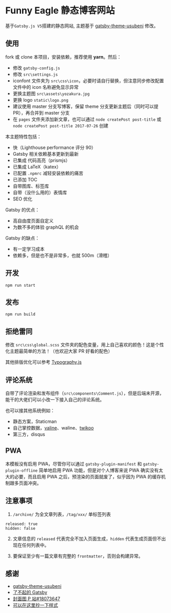 # Funny Eagle 静态博客网站

基于`Gatsby.js V5`搭建的静态网站, 主题基于 [gatsby-theme-usubeni](https://github.com/ssshooter/gatsby-theme-usubeni) 修改。


## 使用

fork 或 clone 本项目，安装依赖，推荐使用 **yarn**。然后：

- 修改 `gatsby-config.js`
- 修改 `src\settings.js`
- iconfont 文件夹为 `src\css\icon`，必要时请自行替换，但注意同步修改配置文件中的 icon 名称避免显示异常
- 更换主题图 `src\assets\yozakura.jpg`
- 更换 logo `static\logo.png`
- 建议使用 master 分支写博客，保留 theme 分支更新主题后（同时可以提 PR），再合并到 master 分支
- 在 `pages` 文件夹添加新文章，也可以通过 `node createPost post-title` 或 `node createPost post-title 2017-07-26` 创建

本主题特性包括：

- 快（Lighthouse performance 评分 90）
- Gatsby 相关依赖基本更新到最新
- 已集成 代码高亮（prismjs）
- 已集成 LaTeX（katex）
- 已配置 `.npmrc` 减轻安装依赖的痛苦
- 已添加 TOC
- 自带图库、标签库
- 自带（没什么用的）表情库
- SEO 优化

Gatsby 的优点：

- 高自由度页面自定义
- 为数不多的体验 graphQL 的机会

Gatsby 的缺点：

- 有一定学习成本
- 依赖多，但是也不是非常多，也就 500m（滑稽）

## 开发

```
npm run start
```

## 发布

```
npm run build
```

## 拒绝雷同

修改 `src\css\global.scss` 文件夹的配色变量，用上自己喜欢的颜色！这是个性化主题最简单的方法！（也欢迎大家 PR 好看的配色）

其他排版优化可以参考 [Typography.js](https://github.com/kyleamathews/typography.js/)

## 评论系统

自带了评论渲染和发布组件（`src\components\Comment.js`），但是后端未开源，能干的大佬们可以小改一下接入自己的评论系统。

也可以接其他系统例如：

- 静态方案，Staticman
- 自己掌控数据，[valine](https://valine.js.org/)、waline、[twikoo](https://github.com/imaegoo/twikoo)
- 第三方，disqus

## PWA

本模板没有启用 PWA，尽管你可以通过 `gatsby-plugin-manifest` 和 `gatsby-plugin-offline` 简单地启用 PWA 功能，但是对个人博客来说 PWA 确实没有太大的必要，而且启用 PWA 之后，预渲染的页面就废了，似乎因为 PWA 的缓存机制跟多页面冲突。

## 注意事项

1. `/archive/` 为全文章列表，`/tag/xxx/` 单标签列表

```
released: true
hidden: false
```

2. 文章信息的 `released` 代表完全不加入页面生成，`hidden` 代表生成页面但不出现在任何列表中。

3. 要保证至少有一篇文章有完整的 `frontmatter`，否则会构建异常。

## 感谢

- [gatsby-theme-usubeni](https://github.com/ssshooter/gatsby-theme-usubeni)
- [了不起的 Gatsby](https://www.gatsbyjs.com/)
- [封面图 P 站#18073647](https://www.pixiv.net/member_illust.php?mode=medium&illust_id=18073647)
- [可以在这里抄一下样式](https://saruwakakun.com/html-css/reference/css-sample#section1)
